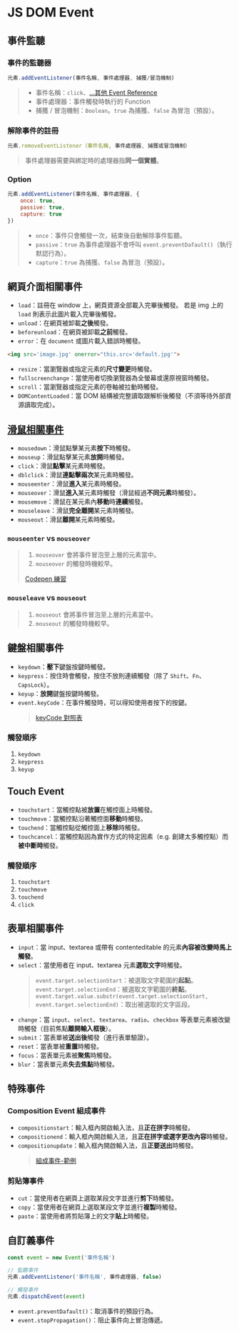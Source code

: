 # JS DOM Event

## 事件監聽
### 事件的監聽器
```javascript
元素.addEventListener(事件名稱, 事件處理器, 捕獲/冒泡機制)
```
> - 事件名稱：`click`、[...其他 Event Reference](https://developer.mozilla.org/zh-TW/docs/Web/Events)
> - 事件處理器：事件觸發時執行的 Function
> - 捕獲 / 冒泡機制：`Boolean`。`true` 為捕獲、`false` 為冒泡（預設）。

### 解除事件的註冊
```javascript
元素.removeEventListener（事件名稱, 事件處理器, 捕獲或冒泡機制）
```
> 事件處理器需要與綁定時的處理器指<span class="span-heightlight">同一個實體</span>。

### Option
```javascript
元素.addEventListener(事件名稱, 事件處理器, {
    once: true,
    passive: true,
    capture: true
})
```
> - `once`：事件只會觸發一次，結束後自動解除事件監聽。
> - `passive`：`true` 為事件處理器不會呼叫 `event.preventDafault()`（執行默認行為）。
> - `capture`：`true` 為捕獲、`false` 為冒泡（預設）。

## 網頁介面相關事件
* `load`：註冊在 window 上，網頁資源全部載入完畢後觸發。
若是 img 上的 `load` 則表示此圖片載入完畢後觸發。
* `unload`：在網頁被卸載<span class="span-heightlight">之後</span>觸發。
* `beforeunload`：在網頁被卸載<span class="span-heightlight">之前</span>觸發。
* `error`：在 `document` 或圖片載入錯誤時觸發。
```html
<img src='image.jpg' onerror="this.src='default.jpg'">
```
* `resize`：當瀏覽器或指定元素的<span class="span-heightlight">尺寸變更</span>時觸發。
* `fullscreenchange`：當使用者切換瀏覽器為全螢幕或還原視窗時觸發。
* `scroll`：當瀏覽器或指定元素的卷軸被拉動時觸發。
* `DOMContentLoaded`：當 DOM 結構被完整讀取跟解析後觸發（不須等待外部資源讀取完成）。

## [滑鼠相關事件](https://medium.com/@shizukuichi/mouse-event-%E5%B0%8F%E7%AD%86%E8%A8%98-feb5dd866b0)
* `mousedown`：滑鼠點擊某元素<span class="span-heightlight">按下</span>時觸發。
* `mouseup`：滑鼠點擊某元素<span class="span-heightlight">放開</span>時觸發。
* `click`：滑鼠<span class="span-heightlight">點擊</span>某元素時觸發。
* `dblclick`：滑鼠<span class="span-heightlight">連點擊兩次</span>某元素時觸發。
* `mouseenter`：滑鼠<span class="span-heightlight">進入</span>某元素時觸發。
* `mouseover`：滑鼠<span class="span-heightlight">進入</span>某元素時觸發（滑鼠經過**不同元素**時觸發）。
* `mousemove`：滑鼠在某元素內<span class="span-heightlight">移動</span>時<span class="span-heightlight">連續</span>觸發。
* `mouseleave`：滑鼠<span class="span-heightlight">完全離開</span>某元素時觸發。
* `mouseout`：滑鼠<span class="span-heightlight">離開</span>某元素時觸發。

### `mouseenter` vs `mouseover`
> 1. `mouseover` 會將事件冒泡至上層的元素當中。
> 2. `mouseover` 的觸發時機較早。
> 
> [Codepen 練習](https://codepen.io/minato1123/pen/ZEXNqEJ)

### `mouseleave` vs `mouseout`
> 1. `mouseout` 會將事件冒泡至上層的元素當中。
> 2. `mouseout` 的觸發時機較早。

## 鍵盤相關事件
* `keydown`：<span class="span-heightlight">壓下</span>鍵盤按鍵時觸發。
* `keypress`：按住時會觸發，按住不放則連續觸發（除了 `Shift`、`Fn`、`CapsLock`）。
* `keyup`：<span class="span-heightlight">放開</span>鍵盤按鍵時觸發。
* `event.keyCode`：在事件觸發時，可以得知使用者按下的按鍵。
  > [keyCode 對照表](https://developer.mozilla.org/en-US/docs/Web/API/KeyboardEvent/keyCode)

### 觸發順序
1. `keydown` 
2. `keypress` 
3. `keyup`

## Touch Event
* `touchstart`：當觸控點被<span class="span-heightlight">放置</span>在觸控面上時觸發。
* `touchmove`：當觸控點沿著觸控面<span class="span-heightlight">移動</span>時觸發。
* `touchend`：當觸控點從觸控面上<span class="span-heightlight">移除</span>時觸發。
* `touchcancel`：當觸控點因為實作方式的特定因素（e.g. 創建太多觸控點）而<span class="span-heightlight">被中斷時</span>觸發。
### 觸發順序
1. `touchstart`
2. `touchmove`
3. `touchend`
4. `click`
## 表單相關事件
* `input`：當 input、textarea 或帶有 contenteditable 的元素<span class="span-heightlight">內容被改變時馬上觸發</span>。
* `select`：當使用者在 input、textarea 元素<span class="span-heightlight">選取文字</span>時觸發。
  > `event.target.selectionStart`：被選取文字範圍的<span class="span-heightlight">起點</span>。
  > `event.target.selectionEnd`：被選取文字範圍的<span class="span-heightlight">終點</span>。
  > `event.target.value.substr(event.target.selectionStart, event.target.selectionEnd)`：取出被選取的文字區段。
* `change`：當 `input`、`select`、`textarea`、`radio`、`checkbox` 等表單元素被改變時觸發（目前焦點<span class="span-heightlight">離開輸入框後</span>）。
* `submit`：當表單被<span class="span-heightlight">送出後</span>觸發（進行表單驗證）。
* `reset`：當表單被<span class="span-heightlight">重置</span>時觸發。
* `focus`：當表單元素被<span class="span-heightlight">聚焦</span>時觸發。
* `blur`：當表單元素<span class="span-heightlight">失去焦點</span>時觸發。

## 特殊事件
### Composition Event 組成事件
* `compositionstart`：輸入框內開啟輸入法，且<span class="span-heightlight">正在拼字</span>時觸發。
* `compositionend`：輸入框內開啟輸入法，且<span class="span-heightlight">正在拼字或選字更改內容</span>時觸發。
* `compositionupdate`：輸入框內開啟輸入法，且<span class="span-heightlight">正要送出</span>時觸發。
    > [組成事件-範例](https://jsbin.com/mofepimiqo/1/edit?js,console,output)

### 剪貼簿事件
* `cut`：當使用者在網頁上選取某段文字並進行<span class="span-heightlight">剪下</span>時觸發。
* `copy`：當使用者在網頁上選取某段文字並進行<span class="span-heightlight">複製</span>時觸發。
* `paste`：當使用者將剪貼簿上的文字<span class="span-heightlight">貼上</span>時觸發。

## 自訂義事件
```javascript
const event = new Event('事件名稱')

// 監聽事件
元素.addEventListener('事件名稱', 事件處理器, false)

// 觸發事件
元素.dispatchEvent(event)
```


* `event.preventDafault()`：取消事件的預設行為。
* `event.stopPropagation()`：阻止事件向上冒泡傳遞。

<style>
  .span-mb {
    display: block;
    margin-bottom: 0.5rem;
  }

  .span-heightlight {
    color: var(--vp-c-heightlight);
    font-weight: bold;
  }
</style>